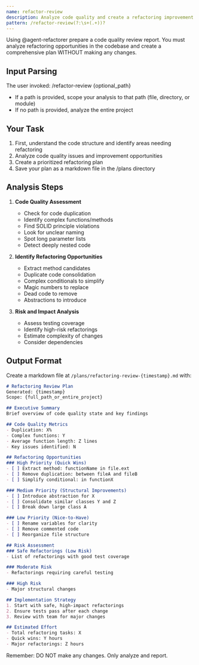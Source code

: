 ```yaml
---
name: refactor-review
description: Analyze code quality and create a refactoring improvement plan
pattern: /refactor-review(?:\s+(.+))?
---
```


Using @agent-refactorer prepare a code quality review report. You must analyze refactoring opportunities in the codebase and create a comprehensive plan WITHOUT making any changes.

## Input Parsing
The user invoked: /refactor-review {optional_path}
- If a path is provided, scope your analysis to that path (file, directory, or module)
- If no path is provided, analyze the entire project

## Your Task
1. First, understand the code structure and identify areas needing refactoring
2. Analyze code quality issues and improvement opportunities
3. Create a prioritized refactoring plan
4. Save your plan as a markdown file in the /plans directory

## Analysis Steps
1. **Code Quality Assessment**
   - Check for code duplication
   - Identify complex functions/methods
   - Find SOLID principle violations
   - Look for unclear naming
   - Spot long parameter lists
   - Detect deeply nested code

2. **Identify Refactoring Opportunities**
   - Extract method candidates
   - Duplicate code consolidation
   - Complex conditionals to simplify
   - Magic numbers to replace
   - Dead code to remove
   - Abstractions to introduce

3. **Risk and Impact Analysis**
   - Assess testing coverage
   - Identify high-risk refactorings
   - Estimate complexity of changes
   - Consider dependencies

## Output Format
Create a markdown file at `/plans/refactoring-review-{timestamp}.md` with:

```markdown
# Refactoring Review Plan
Generated: {timestamp}
Scope: {full_path_or_entire_project}

## Executive Summary
Brief overview of code quality state and key findings

## Code Quality Metrics
- Duplication: X%
- Complex functions: Y
- Average function length: Z lines
- Key issues identified: N

## Refactoring Opportunities
### High Priority (Quick Wins)
- [ ] Extract method: functionName in file.ext
- [ ] Remove duplication: between fileA and fileB
- [ ] Simplify conditional: in functionX

### Medium Priority (Structural Improvements)
- [ ] Introduce abstraction for X
- [ ] Consolidate similar classes Y and Z
- [ ] Break down large class A

### Low Priority (Nice-to-Have)
- [ ] Rename variables for clarity
- [ ] Remove commented code
- [ ] Reorganize file structure

## Risk Assessment
### Safe Refactorings (Low Risk)
- List of refactorings with good test coverage

### Moderate Risk
- Refactorings requiring careful testing

### High Risk
- Major structural changes

## Implementation Strategy
1. Start with safe, high-impact refactorings
2. Ensure tests pass after each change
3. Review with team for major changes

## Estimated Effort
- Total refactoring tasks: X
- Quick wins: Y hours
- Major refactorings: Z hours
```

Remember: DO NOT make any changes. Only analyze and report.
